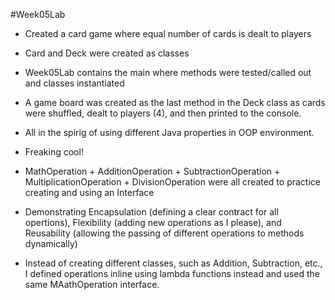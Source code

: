 #Week05Lab
- Created a card game where equal number of cards is dealt to players
- Card and Deck were created as classes
- Week05Lab contains the main where methods were tested/called out and classes instantiated
- A game board was created as the last method in the Deck class as cards were shuffled, dealt to players (4), and then printed to the console.
- All in the spirig of using different Java properties in OOP environment.
- Freaking cool!

- MathOperation + AdditionOperation + SubtractionOperation + MultiplicationOperation + DivisionOperation were all created to practice creating and using an Interface
- Demonstrating Encapsulation (defining a clear contract for all opertions), Flexibility (adding new operations as I please), and Reusability (allowing the passing of different operations to methods dynamically)
- Instead of creating different classes, such as Addition, Subtraction, etc., I defined operations inline using lambda functions instead and used the same MAathOperation interface.
 
 
